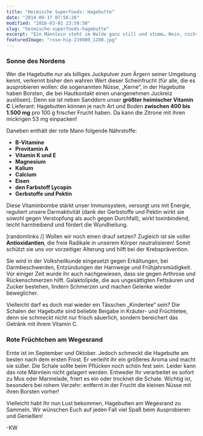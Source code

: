 ```yaml
---
title: "Heimische Superfoods: Hagebutte"
date: "2014-09-17 07:56:26"
modified: "2016-03-01 23:58:50"
slug: "heimische-superfoods-hagebutte"
excerpt: "Ein Männlein steht im Walde ganz still und stumm… Nein, nicht der Fliegenpilz sondern die Hagebutte ist hier gemeint! Verstecken muss er sich dabei nicht, denn das Männlein ist ein Vitamin C-Superman, der uns bei nassem Herbstwetter gegen Erkältungen schützt!"
featuredImage: "rose-hip-219980_1280.jpg"
---
```


### Sonne des Nordens

Wer die Hagebutte nur als billiges Juckpulver zum Ärgern seiner Umgebung kennt, verkennt bisher den wahren Wert dieser Scheinfrucht (für alle, die es ausprobieren wollen: die sogenannten Nüsse, „Kerne“, in der Hagebutte haben Borsten, die bei Hautkontakt einen unangenehmen Juckreiz auslösen). Denn sie ist neben Sanddorn unser **größter heimischer Vitamin C** Lieferant: Hagebutten können je nach Art und Boden **zwischen 400 bis 1.500 mg** pro 100 g frischer Frucht haben. Da kann die Zitrone mit ihren mickrigen 53 mg einpacken!

Daneben enthält der rote Mann folgende Nährstoffe:

*   **B-Vitamine**
*   **Provitamin A**
*   **Vitamin K und E**
*   **Magnesium**
*   **Kalium**
*   **Calcium**
*   **Eisen**
*   **den Farbstoff Lycopin**
*   **Gerbstoffe und Pektin**

Diese Vitaminbombe stärkt unser Immunsystem, versorgt uns mit Energie, reguliert unsere Darmaktivität (dank der Gerbstoffe und Pektin wirkt sie sowohl gegen Verstopfung als auch gegen Durchfall), wirkt toxinbindend, leicht harntreibend und fördert die Wundheilung.

\[randomlinks /\] Wollen wir noch einen drauf setzen? Zugleich ist sie voller **Antioxidantien**, die freie Radikale in unserem Körper neutralisieren! Somit schützt sie uns vor vorzeitiger Alterung und hilft bei der Krebsprävention.

Sie wird in der Volksheilkunde eingesetzt gegen Erkältungen, bei Darmbeschwerden, Entzündungen der Harnwege und Frühjahrsmüdigkeit. Vor einiger Zeit wurde ihr auch nachgewiesen, dass sie gegen Arthrose und Rückenschmerzen hilft. Galaktolipide, die aus ungesättigten Fettsäuren und Zucker bestehen, lindern Schmerzen und machen Gelenke wieder beweglicher.

Vielleicht darf es doch mal wieder ein Tässchen „Kindertee“ sein? Die Schalen der Hagebutte sind beliebte Beigabe in Kräuter- und Früchtetee, denn sie schmeckt nicht nur frisch säuerlich, sondern bereichert das Getränk mit ihrem Vitamin C.

### Rote Früchtchen am Wegesrand

Ernte ist im September und Oktober. Jedoch schmeckt die Hagebutte am besten nach dem ersten Frost. Er verleiht ihr ein größeres Aroma und macht sie süßer. Die Schale sollte beim Pflücken noch schön fest sein. Leider kann das rote Männlein nicht gelagert werden. Entweder Ihr verarbeitet es sofort zu Mus oder Marmelade, friert es ein oder trocknet die Schale. Wichtig ist, besonders bei rohem Verzehr: entfernt in der Frucht die kleinen Nüsse mit ihren Borsten vorher!

Vielleicht habt Ihr nun Lust bekommen, Hagebutten am Wegesrand zu Sammeln. Wir wünschen Euch auf jeden Fall viel Spaß beim Ausprobieren und Genießen!

\-KW